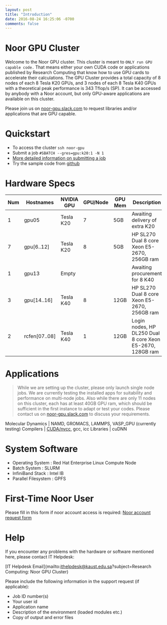 ```yaml
---
layout: post
title: "Introduction"
date: 2016-08-24 16:25:06 -0700
comments: false
---
```



# Noor GPU Cluster
Welcome to the Noor GPU cluster. This cluster is meant to `ONLY run GPU capable code.` That means either your own CUDA code or applications published by Research Computing that know how to use GPU cards to accelerate their calculations. The GPU Cluster provides a total capacity of 8 nodes of each 8 Tesla K20 GPUs, and 3 nodes of each 8 Tesla K40 GPUs with a theoretical peak performance is 343 Tflop/s (SP). It can be accessed by anybody with a Noor account, but only GPU-aware applications are available on this cluster.


Please join us on [noor-gpu.slack.com](http://noor-gpu.slack.com/)  to request libraries and/or applications that are GPU capable.


# Quickstart
* To access the cluster `ssh noor-gpu`
* Submit a job `#SBATCH --gres=gpu:k20:1 -N 1`
* [More detailed information on submitting a job](2016/08/using-slurm)
* Try the sample code from [github](https://github.com/kaust-rc/noor-gpu)


# Hardware Specs

Num | Hostnames      | NVIDIA GPU | GPU/Node | GPU Mem | Description
----|----------------|------------|----------|---------|-------------
 1 | gpu05         | Tesla K20 | 7 | 5GB  | Awaiting delivery of extra K20
 7 | gpu[6..12]    | Tesla K20 | 8 | 5GB  | HP SL270 Dual 8 core Xeon E5-2670, 256GB ram
 1 | gpu13         | Empty     |   |      | Awaiting procurement for 8 K40
 3 | gpu[14..16]   | Tesla K40 | 8 | 12GB | HP SL270 Dual 8 core Xeon E5-2670, 256GB ram
 2 | rcfen[07..08] | Tesla K40 | 1 | 12GB | Login nodes,  HP DL250 Dual 8 core Xeon E5-2670, 128GB ram



# Applications
> While we are setting up the cluster, please only launch single node jobs.  We are currently testing the installed apps for suitability and performance on multi-node jobs.  Also while there are only 11 nodes on this cluster, each has at least 40GB GPU ram, which should be sufficient in the first instance to adapt or test your codes.  Please contact us on [noor-gpu.slack.com](http://noor-gpu.slack.com/) to discuss your requirements. 

Molecular Dynamics | NAMD, GROMACS, LAMMPS, VASP_GPU (currently testing)
Compilers | [CUDA/nvcc](2016/08/cuda-intro), gcc, icc
Libraries | cuDNN



# System Software
  * Operating System    : Red Hat Enterprise Linux Compute Node
  * Batch System        : SLURM
  * InfiniBand Stack    : Intel IB
  * Parallel Filesystem : GPFS


# First-Time Noor User
Please fill in this form if noor account access is required:
[Noor account request form](http://rcweb1.kaust.edu.sa/group/rc/IT_Forms/acct_req.html)


# Help

If you encounter any problems with the hardware or software mentioned here, please contact IT Helpdesk:

[IT Helpdesk Email](mailto:ithelpdesk@kaust.edu.sa?subject=Research Computing: Noor GPU Cluster)

Please include the following information in the support request (if applicable):

  * Job ID number(s)
  * Your user id
  * Application name
  * Description of the environment (loaded modules etc.)
  * Copy of output and error files
